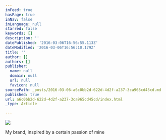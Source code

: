 ```yaml
---
inFeed: true
hasPage: true
inNav: false
inLanguage: null
starred: false
keywords: []
description: ''
datePublished: '2016-03-06T16:56:55.113Z'
dateModified: '2016-03-06T16:56:10.179Z'
title: ''
author: []
authors: []
publisher:
  name: null
  domain: null
  url: null
  favicon: null
sourcePath: _posts/2016-03-06-a6c0bb2d-622d-4d2f-a237-3ca965cd45cd.md
published: true
url: a6c0bb2d-622d-4d2f-a237-3ca965cd45cd/index.html
_type: Article

---
```

![](https://the-grid-user-content.s3-us-west-2.amazonaws.com/3cbd1aa9-40bd-4b0d-a9a8-7bfac4e0bacf.jpg)

My brand, inspired by a certain passion of mine